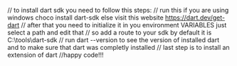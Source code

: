 //  to install dart sdk you need to follow this steps: 
// run this if you are using windows choco install dart-sdk else visit this website  https://dart.dev/get-dart
// after that you need to initialize it in you environment VARIABLES just select  a path and edit that 
    // so add a route to your sdk by default it is C:\tools\dart-sdk 
    // run dart --version to see the version of installed dart and to make sure that dart was completly installed 
    // last step is to install an extension of dart 
    //happy code!!!
